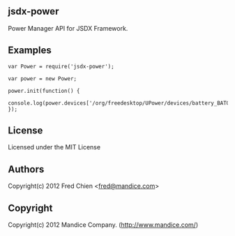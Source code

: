 jsdx-power
---

Power Manager API for JSDX Framework.

Examples
-
    var Power = require('jsdx-power');
    
    var power = new Power;
    
    power.init(function() {
            console.log(power.devices['/org/freedesktop/UPower/devices/battery_BAT0'].percentage);
    });

License
-
Licensed under the MIT License

Authors
-
Copyright(c) 2012 Fred Chien <<fred@mandice.com>>

Copyright
-
Copyright(c) 2012 Mandice Company.
(http://www.mandice.com/)
